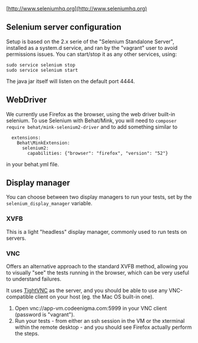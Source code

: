 
[http://www.seleniumhq.org](http://www.seleniumhq.org)

## Selenium server configuration
Setup is based on the 2.x serie of the "Selenium Standalone Server", installed as 
a system.d service, and ran by the "vagrant" user to avoid permissions issues.
You can start/stop it as any other services, using:

```
sudo service selenium stop
sudo service selenium start
```

The java jar itself will listen on the default port 4444.

## WebDriver
We currently use Firefox as the browser, using the web driver built-in selenium. 
To use Selenium with Behat/Mink, you will need to `composer require behat/mink-selenium2-driver`
and to add something similar to

```
  extensions:
    Behat\MinkExtension:
      selenium2: 
        capabilities: {"browser": "firefox", "version": "52"}
```

in your behat.yml file.

## Display manager
You can choose between two display managers to run your tests, set by 
the `selenium_display_manager` variable.

### XVFB
This is a light "headless" display manager, commonly used to run tests on servers.

### VNC
Offers an alternative approach to the standard XVFB method, allowing you to 
visually "see" the tests running in the browser, 
which can be very useful to understand failures.

It uses [TightVNC](https://www.tightvnc.com) as the server, 
and you should be able to use any VNC-compatible client on your host (eg. the Mac OS built-in one).

1. Open vnc://app-vm.codeenigma.com:5999 in your VNC client (password is "vagrant").
2. Run your tests - from either an ssh session in the VM or the xterminal within the remote desktop - and you should see Firefox actually perform the steps.
